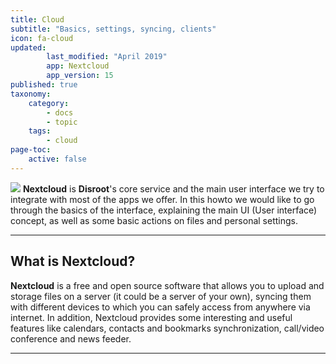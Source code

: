 ```yaml
---
title: Cloud
subtitle: "Basics, settings, syncing, clients"
icon: fa-cloud
updated:
        last_modified: "April 2019"
        app: Nextcloud
        app_version: 15
published: true
taxonomy:
    category:
        - docs
        - topic
    tags:
        - cloud
page-toc:
    active: false
---
```


![](/home/icons/nc_logo.png)
**Nextcloud** is **Disroot**'s core service and the main user interface we try to integrate with most of the apps we offer. In this howto we would like to go through the basics of the interface, explaining the main UI (User interface) concept, as well as some basic actions on files and personal settings.
<br>

----

## What is Nextcloud?
**Nextcloud** is a free and open source software that allows you to upload and storage files on a server (it could be a server of your own), syncing them with different devices to which you can safely access from anywhere via internet. In addition, Nextcloud provides some interesting and useful features like calendars, contacts and bookmarks synchronization, call/video conference and news feeder.<br>

----------
